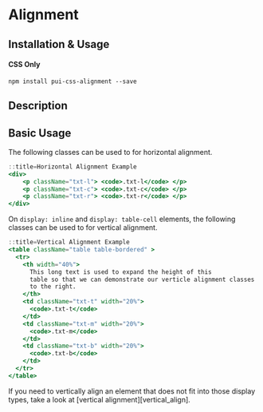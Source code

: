 # Alignment

## Installation & Usage

#### CSS Only
`npm install pui-css-alignment --save`

## Description

## Basic Usage
The following classes can be used to for horizontal alignment.
```jsx
::title=Horizontal Alignment Example
<div>
    <p className="txt-l"> <code>.txt-l</code> </p>
    <p className="txt-c"> <code>.txt-c</code> </p>
    <p className="txt-r"> <code>.txt-r</code> </p>
</div>
```

On `display: inline` and `display: table-cell` elements,
the following classes can be used to for vertical alignment.

```jsx
::title=Vertical Alignment Example
<table className="table table-bordered" >
  <tr>
    <th width="40%">
      This long text is used to expand the height of this
      table so that we can demonstrate our verticle alignment classes
      to the right.
    </th>
    <td className="txt-t" width="20%">
      <code>.txt-t</code>
    </td>
    <td className="txt-m" width="20%">
      <code>.txt-m</code>
    </td>
    <td className="txt-b" width="20%">
      <code>.txt-b</code>
    </td>
  </tr>
</table>
```

If you need to vertically align an element that does not fit into those display types,
take a look at [vertical alignment][vertical_align].